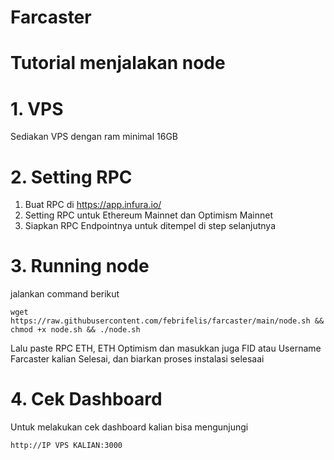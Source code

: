 # Farcaster

# Tutorial menjalakan node
# 1. VPS
Sediakan VPS dengan ram minimal 16GB

# 2. Setting RPC
1. Buat RPC di https://app.infura.io/
2. Setting RPC untuk Ethereum Mainnet dan Optimism Mainnet
3. Siapkan RPC Endpointnya untuk ditempel di step selanjutnya

# 3. Running node
jalankan command berikut

    wget https://raw.githubusercontent.com/febrifelis/farcaster/main/node.sh && chmod +x node.sh && ./node.sh
    
Lalu paste RPC ETH, ETH Optimism dan masukkan juga FID atau Username Farcaster kalian
Selesai, dan biarkan proses instalasi selesaai

# 4. Cek Dashboard
Untuk melakukan cek dashboard kalian bisa mengunjungi 
    
    http://IP VPS KALIAN:3000